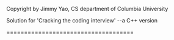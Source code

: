 Copyright by Jimmy Yao, CS department of Columbia University

Solution for 'Cracking the coding interview' --a C++ version

====================================
